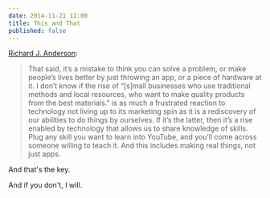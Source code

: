 ```yaml
---
date: 2014-11-21 12:00
title: This and That
published: false
---
```

[Richard J. Anderson](http://www.sanspoint.com/archives/2014/11/21/neither-revolution-nor-restoration/): 

> That said, it’s a mistake to think you can solve a problem, or make people’s lives better by just throwing an app, or a piece of hardware at it. I don’t know if the rise of “[s]mall businesses who use traditional methods and local resources, who want to make quality products from the best materials.” is as much a frustrated reaction to technology not living up to its marketing spin as it is a rediscovery of our abilities to do things by ourselves. If it’s the latter, then it’s a rise enabled by technology that allows us to share knowledge of skills. Plug any skill you want to learn into YouTube, and you’ll come across someone willing to teach it. And this includes making real things, not just apps.

And that's the key. 

And if you don't, I will. 